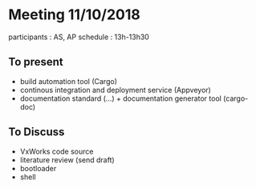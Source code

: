# Meeting 11/10/2018

participants : AS, AP
schedule : 13h-13h30

## To present

- build automation tool (Cargo)
- continous integration and deployment service (Appveyor)
- documentation standard (…) + documentation generator tool (cargo-doc)

## To Discuss

- VxWorks code source
- literature review (send draft)
- bootloader
- shell